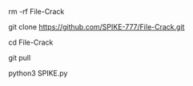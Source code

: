 rm -rf File-Crack

git clone https://github.com/SPIKE-777/File-Crack.git

cd File-Crack

git pull

python3 SPIKE.py
